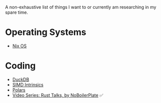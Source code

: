 A non-exhaustive list of things I want to or currently am researching in my spare time.

# Operating Systems

- [Nix OS](https://nixos.org/)

# Coding

- [DuckDB](https://duckdb.org/why_duckdb)
- [SIMD Intrinsics](https://stackoverflow.blog/2020/07/08/improving-performance-with-simd-intrinsics-in-three-use-cases/)
- [Polars](https://docs.pola.rs/)
- [Video Series: Rust Talks, by NoBoilerPlate](https://www.youtube.com/watch?v=Q3AhzHq8ogs&list=PLZaoyhMXgBzoM9bfb5pyUOT3zjnaDdSEP) ✅


